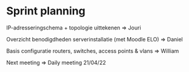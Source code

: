 # Sprint planning 

IP-adresseringschema + topologie uittekenen => Jouri

Overzicht benodigdheden serverinstallatie (met Moodle ELO) => Daniel

Basis configuratie routers, switches, access points & vlans => William

Next meeting => Daily meeting 21/04/22